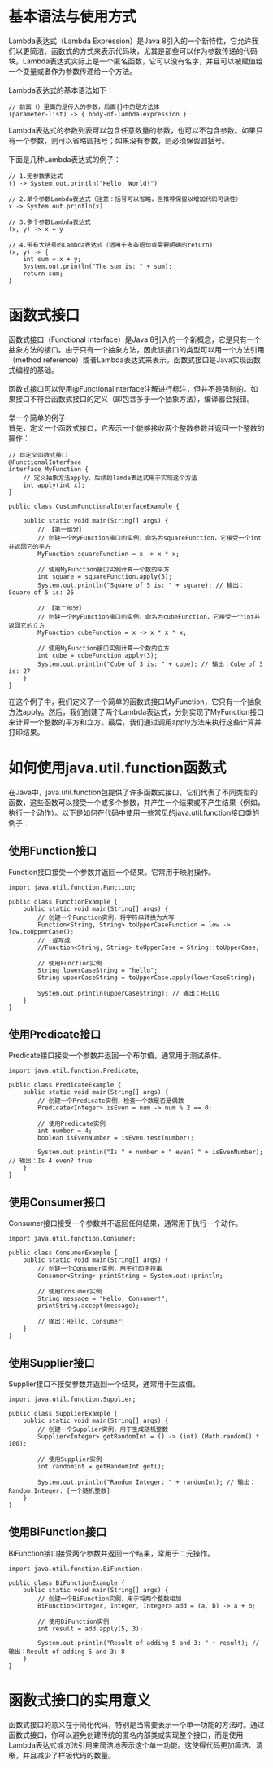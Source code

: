 <h1>基本语法与使用方式</h1>

Lambda表达式（Lambda Expression）是Java 8引入的一个新特性，它允许我们以更简洁、函数式的方式来表示代码块，尤其是那些可以作为参数传递的代码块。Lambda表达式实际上是一个匿名函数，它可以没有名字，并且可以被赋值给一个变量或者作为参数传递给一个方法。</br>
</br>
Lambda表达式的基本语法如下：</br>

```
// 前面（）里面的是传入的参数，后面{}中的是方法体
(parameter-list) -> { body-of-lambda-expression }
```

Lambda表达式的参数列表可以包含任意数量的参数，也可以不包含参数。如果只有一个参数，则可以省略圆括号；如果没有参数，则必须保留圆括号。</br>
</br>
下面是几种Lambda表达式的例子：</br>

```
// 1.无参数表达式
() -> System.out.println("Hello, World!")
```

```
// 2.单个参数Lambda表达式（注意：括号可以省略，但推荐保留以增加代码可读性）
x -> System.out.println(x)
```

```
// 3.多个参数Lambda表达式
(x, y) -> x + y
```

```
// 4.带有大括号的Lambda表达式（适用于多条语句或需要明确的return)
(x, y) -> {  
    int sum = x + y;  
    System.out.println("The sum is: " + sum);  
    return sum;  
}
```

<h1>函数式接口</h1>
函数式接口（Functional Interface）是Java 8引入的一个新概念，它是只有一个抽象方法的接口。由于只有一个抽象方法，因此该接口的类型可以用一个方法引用（method reference）或者Lambda表达式来表示。函数式接口是Java实现函数式编程的基础。</br>
</br>
函数式接口可以使用@FunctionalInterface注解进行标注，但并不是强制的。如果接口不符合函数式接口的定义（即包含多于一个抽象方法），编译器会报错。</br>
</br>
举一个简单的例子</br>
首先，定义一个函数式接口，它表示一个能够接收两个整数参数并返回一个整数的操作：</br>

```
// 自定义函数式接口  
@FunctionalInterface  
interface MyFunction {
    // 定义抽象方法apply，后续的lamda表达式用于实现这个方法
    int apply(int x);  
}
```

```
public class CustomFunctionalInterfaceExample {  
  
    public static void main(String[] args) {
        // 【第一部分】
        // 创建一个MyFunction接口的实例，命名为squareFunction，它接受一个int并返回它的平方  
        MyFunction squareFunction = x -> x * x;  
  
        // 使用MyFunction接口实例计算一个数的平方  
        int square = squareFunction.apply(5);  
        System.out.println("Square of 5 is: " + square); // 输出：Square of 5 is: 25

        // 【第二部分】
        // 创建一个MyFunction接口的实例，命名为cubeFunction，它接受一个int并返回它的立方  
        MyFunction cubeFunction = x -> x * x * x;  
  
        // 使用MyFunction接口实例计算一个数的立方  
        int cube = cubeFunction.apply(3);  
        System.out.println("Cube of 3 is: " + cube); // 输出：Cube of 3 is: 27  
    }  
}
```

在这个例子中，我们定义了一个简单的函数式接口MyFunction，它只有一个抽象方法apply。然后，我们创建了两个Lambda表达式，分别实现了MyFunction接口来计算一个整数的平方和立方。最后，我们通过调用apply方法来执行这些计算并打印结果。

<h1>如何使用java.util.function函数式</h1>
在Java中，java.util.function包提供了许多函数式接口，它们代表了不同类型的函数，这些函数可以接受一个或多个参数，并产生一个结果或不产生结果（例如，执行一个动作）。以下是如何在代码中使用一些常见的java.util.function接口类的例子：</br>

<h2>使用Function接口</h2>
Function接口接受一个参数并返回一个结果。它常用于映射操作。

```
import java.util.function.Function;  
  
public class FunctionExample {  
    public static void main(String[] args) {  
        // 创建一个Function实例，将字符串转换为大写
        Function<String, String> toUpperCaseFunction = low -> low.toUpperCase();
        //  或写成
        //Function<String, String> toUpperCase = String::toUpperCase;  
  
        // 使用Function实例  
        String lowerCaseString = "hello";  
        String upperCaseString = toUpperCase.apply(lowerCaseString);  
  
        System.out.println(upperCaseString); // 输出：HELLO  
    }  
}
```

<h2>使用Predicate接口</h2>
Predicate接口接受一个参数并返回一个布尔值，通常用于测试条件。

```
import java.util.function.Predicate;  
  
public class PredicateExample {  
    public static void main(String[] args) {  
        // 创建一个Predicate实例，检查一个数是否是偶数  
        Predicate<Integer> isEven = num -> num % 2 == 0;  
  
        // 使用Predicate实例  
        int number = 4;  
        boolean isEvenNumber = isEven.test(number);  
  
        System.out.println("Is " + number + " even? " + isEvenNumber); // 输出：Is 4 even? true  
    }  
}
```

<h2>使用Consumer接口</h2>
Consumer接口接受一个参数并不返回任何结果，通常用于执行一个动作。

```
import java.util.function.Consumer;  
  
public class ConsumerExample {  
    public static void main(String[] args) {  
        // 创建一个Consumer实例，用于打印字符串  
        Consumer<String> printString = System.out::println;  
  
        // 使用Consumer实例  
        String message = "Hello, Consumer!";  
        printString.accept(message);  
  
        // 输出：Hello, Consumer!  
    }  
}
```

<h2>使用Supplier接口</h2>
Supplier接口不接受参数并返回一个结果，通常用于生成值。

```
import java.util.function.Supplier;  
  
public class SupplierExample {  
    public static void main(String[] args) {  
        // 创建一个Supplier实例，用于生成随机整数  
        Supplier<Integer> getRandomInt = () -> (int) (Math.random() * 100);  
  
        // 使用Supplier实例  
        int randomInt = getRandomInt.get();  
  
        System.out.println("Random Integer: " + randomInt); // 输出：Random Integer: [一个随机整数]  
    }  
}
```

<h2>使用BiFunction接口</h2>
BiFunction接口接受两个参数并返回一个结果，常用于二元操作。

```
import java.util.function.BiFunction;  
  
public class BiFunctionExample {  
    public static void main(String[] args) {  
        // 创建一个BiFunction实例，用于将两个整数相加  
        BiFunction<Integer, Integer, Integer> add = (a, b) -> a + b;  
  
        // 使用BiFunction实例  
        int result = add.apply(5, 3);  
  
        System.out.println("Result of adding 5 and 3: " + result); // 输出：Result of adding 5 and 3: 8  
    }  
}
```
<h1>函数式接口的实用意义</h1>
函数式接口的意义在于简化代码，特别是当需要表示一个单一功能的方法时。通过函数式接口，你可以避免创建传统的匿名内部类或实现整个接口，而是使用Lambda表达式或方法引用来简洁地表示这个单一功能。这使得代码更加简洁、清晰，并且减少了样板代码的数量。
